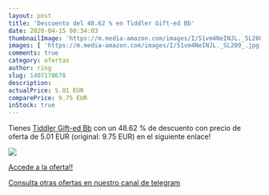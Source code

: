 ```yaml
---
layout: post
title: 'Descuento del 48.62 % en Tiddler Gift-ed Bb'
date: 2020-04-15 00:34:03
thumbnailImage: 'https://m.media-amazon.com/images/I/51vm4NeINJL._SL200_.jpg'
images: [ 'https://m.media-amazon.com/images/I/51vm4NeINJL._SL200_.jpg' ]
comments: true
category: ofertas
author: ring
slug: 1407170678
description:
actualPrice: 5.01 EUR
comparePrice: 9.75 EUR
inStock: true
---
```


Tienes [Tiddler Gift-ed Bb](https://www.amazon.es/dp/1407170678/?tag=redken-21) con un 48.62 % de descuento con precio de oferta de 5.01 EUR (original: 9.75 EUR) en el siguiente enlace!

[![](https://m.media-amazon.com/images/I/51vm4NeINJL._SL200_.jpg)](https://www.amazon.es/dp/1407170678/?tag=redken-21)

[Accede a la oferta!!](https://www.amazon.es/dp/1407170678/?tag=redken-21)

[Consulta otras ofertas en nuestro canal de telegram](https://t.me/s/ofertas25)
